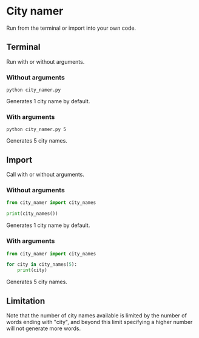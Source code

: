 # City namer

Run from the terminal or import into your own code.

## Terminal

Run with or without arguments.

### Without arguments
```
python city_namer.py
```

Generates 1 city name by default.

### With arguments
```
python city_namer.py 5
```

Generates 5 city names.

## Import

Call with or without arguments.

### Without arguments
```python
from city_namer import city_names

print(city_names())
```

Generates 1 city name by default.

### With arguments
```python
from city_namer import city_names

for city in city_names(5):
    print(city)
```

Generates 5 city names.

## Limitation

Note that the number of city names available is limited by the number of words ending with "city", and beyond this limit specifying a higher number will not generate more words.
